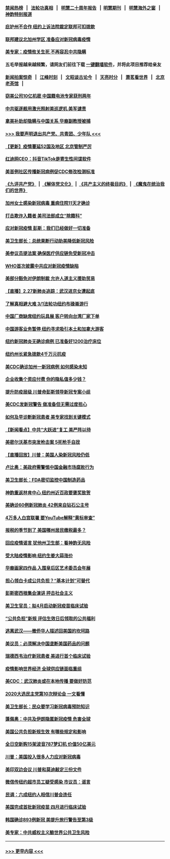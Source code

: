 #### [禁闻热榜](热点新闻.md?=0)  &nbsp;&nbsp;|&nbsp;&nbsp; [法轮功真相](https://github.com/gfw-breaker/truth/blob/master/README.md?=0) &nbsp;&nbsp;|&nbsp;&nbsp; [明慧二十周年报告](https://github.com/gfw-breaker/mh-reports/blob/master/README.md?=0) &nbsp;&nbsp;|&nbsp;&nbsp;[明慧期刊](https://github.com/gfw-breaker/mh-qikan) &nbsp;&nbsp;|&nbsp;&nbsp; [明慧海外之窗](https://github.com/gfw-breaker/mh-news/blob/master/README.md?=0) &nbsp;&nbsp;|&nbsp;&nbsp; [神韵特别报道](https://github.com/gfw-breaker/mh-news/blob/master/shenyun.md?=0)
#### [庇护州不合作  纽约上诉法院裁定联邦可扣拨款](../pages/nsc412/n11902238.md?t=02281602) 
#### [联邦建议北加州学区 准备应对新冠病毒疫情](../pages/nsc412/n11902448.md?t=02281602) 
#### [美专家：疫情攸关生死 不再容忍中共隐瞒](../pages/nsc412/n11901694.md?t=02281602) 
#### 五毛举报越来越频繁，请网友们前往下载 [一键翻墙软件](https://github.com/gfw-breaker/ssr-accounts)，并将此项目推荐给亲友
#### [新闻拍案惊奇](https://github.com/gfw-breaker/banned-news/blob/master/pages/link4.md) &nbsp;&nbsp;|&nbsp;&nbsp; [江峰时刻](https://github.com/gfw-breaker/banned-news/blob/master/pages/link4.md) &nbsp;&nbsp;|&nbsp;&nbsp; [文昭谈古论今](https://github.com/gfw-breaker/banned-news/blob/master/pages/link4.md) &nbsp;&nbsp;|&nbsp;&nbsp; [天亮时分](https://github.com/gfw-breaker/banned-news/blob/master/pages/link4.md) &nbsp;&nbsp;|&nbsp;&nbsp; [萧茗看世界](https://github.com/gfw-breaker/banned-news/blob/master/pages/link4.md) &nbsp;&nbsp;|&nbsp;&nbsp; [北京老茶馆](https://github.com/gfw-breaker/banned-news/blob/master/pages/link4.md) &nbsp;&nbsp;|&nbsp;&nbsp; 
#### [窃美公司10亿机密 中国籍电池专家获刑两年](../pages/nsc412/n11901996.md?t=02281602) 
#### [中共驱逐舰用激光照射美巡逻机 美军谴责](../pages/nsc412/n11901964.md?t=02281602) 
#### [拿美补助却隐瞒与中国关系 华裔副教授被捕](../pages/nsc412/n11901687.md?t=02281602) 
#### [>>> 我要声明退出共产党、共青团、少年队 <<<](https://github.com/begood0513/goodnews/blob/master/quit/letter.md) 
#### [【更新】疫情蔓延52国及地区 北京管制严厉](../pages/nsc412/n11890652.md?t=02281602) 
#### [红迪网CEO：抖音TikTok是寄生性间谍软件](../pages/nsc412/n11901675.md?t=02281602) 
#### [美首例社区传播新冠病例促CDC修改检测标准](../pages/nsc412/n11901490.md?t=02281602) 
#### [《九评共产党》](https://github.com/begood0513/9ping.md/blob/master/README.md) &nbsp;|&nbsp; [《解体党文化》](../../../../jtdwh.md/blob/master/README.md)  &nbsp;|&nbsp; [《共产主义的终极目的》](../../../../gczydzjmd.md/blob/master/README.md) &nbsp;|&nbsp; [《魔鬼在统治我们的世界》](../../../../mgztzwmdsj.md/blob/master/README.md) 
#### [加州女士感染新冠病毒 重病住院11天才确诊](../pages/nsc412/n11901246.md?t=02281602) 
#### [打击欺诈入籍者 美司法部成立“除籍科”](../pages/nsc412/n11901364.md?t=02281602) 
#### [应对新冠疫情 彭斯：我们已经做好一切准备](../pages/nsc412/n11901268.md?t=02281602) 
#### [美卫生部长：总统果断行动助美降低新冠风险](../pages/nsc412/n11900906.md?t=02281602) 
#### [美参议员提法案 确保医疗供应链免受新冠冲击](../pages/nsc412/n11901144.md?t=02281602) 
#### [WHO首次披露中共应对新冠疫情缺陷](../pages/nsc412/n11900978.md?t=02281602) 
#### [美部分豁免对伊朗制裁 允许人道主义援助贸易](../pages/nsc412/n11900859.md?t=02281602) 
#### [【直播】2.27新肺炎追踪：武汉进京女遭起底](../pages/nsc412/n11900415.md?t=02281602) 
#### [了解真相避大难  3/1法轮功纽约布碌崙游行](../pages/nsc412/n11899501.md?t=02281602) 
#### [中国厂商缺席纽约玩具展  客户转向台湾厂家下单](../pages/nsc412/n11899505.md?t=02281602) 
#### [中国游客业务暂停  纽约寻求吸引本土和加拿大游客](../pages/nsc412/n11899492.md?t=02281602) 
#### [纽约新冠肺炎无确诊病例  已准备好1200治疗床位](../pages/nsc412/n11899474.md?t=02281602) 
#### [纽约州长紧急拨款4千万元抗疫](../pages/nsc412/n11899477.md?t=02281602) 
#### [美CDC确诊加州一新冠病例 如何感染未知](../pages/nsc412/n11899165.md?t=02281602) 
#### [企业收集个资应付费 你的隐私值多少钱？](../pages/nsc412/n11898097.md?t=02281602) 
#### [提升防疫层级 川普命彭斯领导新冠专案小组](../pages/nsc412/n11898934.md?t=02281602) 
#### [美CDC发新冠警告 做准备但无需过度担心](../pages/nsc412/n11898923.md?t=02281602) 
#### [如何及早诊断新冠患者 美专家找到关键模式](../pages/nsc412/n11898626.md?t=02281602) 
#### [【新闻看点】中共“大跃进”复工 美严阵以待](../pages/nsc412/n11898221.md?t=02281602) 
#### [美密尔沃基市突发枪击案 5死枪手自戕](../pages/nsc412/n11898687.md?t=02281602) 
#### [【直播回放】川普：美国人染新冠风险仍低](../pages/nsc412/n11898088.md?t=02281602) 
#### [卢比奥：美政府需警惕中国金融市场腐败行为](../pages/nsc412/n11898327.md?t=02281602) 
#### [美卫生部长：FDA密切监控中国制造药品](../pages/nsc412/n11898231.md?t=02281602) 
#### [神韵重返林肯中心 纽约州近百政要褒奖致贺](../pages/nsc412/n11893366.md?t=02281602) 
#### [美确诊60例新冠肺炎 42例来自钻石公主号](../pages/nsc412/n11898098.md?t=02281602) 
#### [4万多人白宫联署 要YouTube解释“黄标审查”](../pages/nsc412/n11897803.md?t=02281602) 
#### [报税的季节到了 美国哪州居民缴税最多？](../pages/nsc412/n11897626.md?t=02281602) 
#### [回应疫情谣言 犹他州卫生部：看神韵无风险](../pages/nsc412/n11896078.md?t=02281602) 
#### [受大陆疫情影响  纽约生姜大蒜涨价](../pages/nsc412/n11896485.md?t=02281602) 
#### [华裔画家四作品  入围皇后区艺术委员会年展](../pages/nsc412/n11896497.md?t=02281602) 
#### [担心领白卡成公共负担？“基本计划”可替代](../pages/nsc412/n11896478.md?t=02281602) 
#### [彭斯密西根集会演讲 抨击社会主义](../pages/nsc412/n11896543.md?t=02281602) 
#### [美卫生官员：拟4月启动新冠疫苗临床试验](../pages/nsc412/n11896357.md?t=02281602) 
#### [“公共负担”新规  评估生效日后领取的公共福利](../pages/nsc412/n11893847.md?t=02281602) 
#### [逃离武汉——撤侨华人描述回美国的坎坷路](../pages/nsc412/n11895897.md?t=02281602) 
#### [美议员：必须解决中国垄断美国药品的问题](../pages/nsc412/n11895991.md?t=02281602) 
#### [瑞德西韦治疗新冠患者 美进行首个临床试验](../pages/nsc412/n11895845.md?t=02281602) 
#### [疫情影响世界经济 全球供应链面临重组](../pages/nsc412/n11895634.md?t=02281602) 
#### [美CDC：武汉肺炎或在本地传播 要做好防范](../pages/nsc412/n11895597.md?t=02281602) 
#### [2020大选民主党第10次辩论会 一文看懂](../pages/nsc412/n11895486.md?t=02281602) 
#### [美卫生部长：民众要学习新冠病毒预防知识](../pages/nsc412/n11895308.md?t=02281602) 
#### [蓬佩奥：中共及伊朗隐匿新冠疫情 危害全球](../pages/nsc412/n11895492.md?t=02281602) 
#### [美国公共负担新规生效 有哪些规定和影响](../pages/nsc412/n11893866.md?t=02281602) 
#### [全日空新购15架波音787梦幻机 价值50亿美元](../pages/nsc412/n11895154.md?t=02281602) 
#### [川普：美国投入很多人力应对新冠病毒](../pages/nsc412/n11894977.md?t=02281602) 
#### [美印双边会议 川普和莫迪敲定三份文件](../pages/nsc412/n11894247.md?t=02281602) 
#### [微信传纽约超市员工疑受感染  市议员：谣言](../pages/nsc412/n11893861.md?t=02281602) 
#### [民调：六成纽约人相信川普会连任](../pages/nsc412/n11893884.md?t=02281602) 
#### [美国完成首批新冠疫苗 四月进行临床试验](../pages/nsc412/n11893526.md?t=02281602) 
#### [韩国确诊893例新冠 美提升旅行警告至第3级](../pages/nsc412/n11893662.md?t=02281602) 
#### [美专家：中共威权主义酿世界公共卫生风险](../pages/nsc412/n11893474.md?t=02281602) 

----
#### [ >>> 更早内容 <<< ](../indexes/nsc412-earlier.md)
